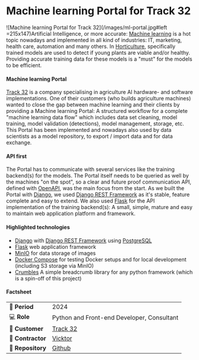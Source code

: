 # Machine learning Portal for Track 32

![Machine learning Portal for Track 32](/images/ml-portal.jpg#left =215x147)Artificial Intelligence, or more accurate: [Machine learning](https://en.wikipedia.org/wiki/Machine_learning) is a hot topic nowadays and implemented in all kind of industries: IT, marketing, health care, automation and many others. In [Horticulture](https://en.wikipedia.org/wiki/Horticulture), specifically trained models are used to detect if young plants are viable and/or healthy. Providing accurate training data for these models is a "must" for the models to be efficient.

#### Machine learning Portal
[Track 32](https://www.track32.nl/) is a company specialising in agriculture AI hardware- and software implementations. One of their customers (who builds agriculture machines) wanted to close the gap between machine learning and their clients by providing a Machine learning Portal: A structured workflow for a complete "machine learning data flow" which includes data set cleaning, model training, model validation (detections), model management, storage, etc. This Portal has been implemented and nowadays also used by data scientists as a model repository, to export / import data and for data exchange.

#### API first

The Portal has to communicate with several services like the training backend(s) for the models. The Portal itself needs to be queried as well by the machines "on the spot", so a clear and future proof communication API, defined with [OpenAPI](https://swagger.io/specification/), was the main focus from the start. As we built the Portal with [Django](https://www.djangoproject.com/), we used [Django REST Framework](https://www.django-rest-framework.org/) as it's stable, feature complete and easy to extend. We also used [Flask](https://flask.palletsprojects.com/en/stable/) for the API implementation of the training backend(s): A small, simple, mature and easy to maintain web application platform and framework.

#### Highlighted technologies
- [Django](https://www.djangoproject.com/) with [Django REST Framework](https://www.django-rest-framework.org/) using [PostgreSQL](https://www.postgresql.org/)
- [Flask](https://flask.palletsprojects.com/en/stable/) web application framework
- [MinIO](https://min.io/) for data storage of images
- [Docker Compose](https://docs.docker.com/compose/) for testing Docker setups and for local development (including S3 storage via MinIO)
- [Crumbles](https://github.com/maerteijn/crumbles/) A simple breadcrumb library for any python framework (which is a spin-off of this project)

#### Factsheet
|                            |                                                  |
| -------------------------- | ------------------------------------------------ |
| :calendar: **Period**      | 2024                                             |
| :computer: **Role**        | Python and Front-end Developer, Consultant       |
| :man: **Customer**         | [Track 32](https://www.track32.nl)               |
| :office: **Contractor**    | [Vicktor](https://www.vicktor.nl)                |
| :link: **Repository**      | [Github](https://github.com/maerteijn/crumbles/) |

